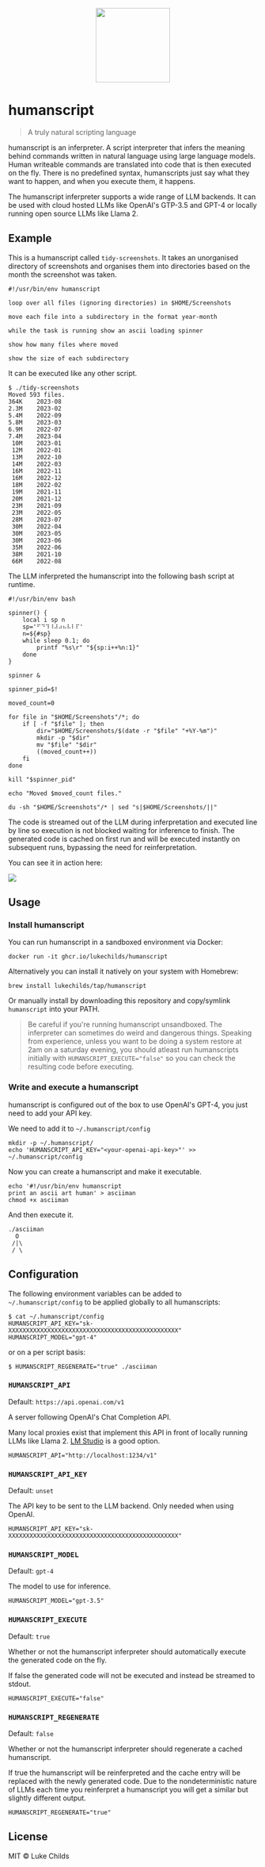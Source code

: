 <p align="center">
  <img src="logo.webp" height="150" />
</p>

# humanscript

> A truly natural scripting language

humanscript is an inferpreter. A script interpreter that infers the meaning behind commands written in natural language using large language models. Human writeable commands are translated into code that is then executed on the fly. There is no predefined syntax, humanscripts just say what they want to happen, and when you execute them, it happens.

The humanscript inferpreter supports a wide range of LLM backends. It can be used with cloud hosted LLMs like OpenAI's GTP-3.5 and GPT-4 or locally running open source LLMs like Llama 2.

## Example

This is a humanscript called `tidy-screenshots`. It takes an unorganised directory of screenshots and organises them into directories based on the month the screenshot was taken.

```shell
#!/usr/bin/env humanscript

loop over all files (ignoring directories) in $HOME/Screenshots

move each file into a subdirectory in the format year-month

while the task is running show an ascii loading spinner

show how many files where moved

show the size of each subdirectory
```

It can be executed like any other script.

```shell
$ ./tidy-screenshots
Moved 593 files.
364K    2023-08
2.3M    2023-02
5.4M    2022-09
5.8M    2023-03
6.9M    2022-07
7.4M    2023-04
 10M    2023-01
 12M    2022-01
 13M    2022-10
 14M    2022-03
 16M    2022-11
 16M    2022-12
 18M    2022-02
 19M    2021-11
 20M    2021-12
 23M    2021-09
 23M    2022-05
 28M    2023-07
 30M    2022-04
 30M    2023-05
 30M    2023-06
 35M    2022-06
 38M    2021-10
 66M    2022-08
```

The LLM inferpreted the humanscript into the following bash script at runtime.

```shell
#!/usr/bin/env bash

spinner() {
    local i sp n
    sp='⠋⠙⠹⠸⠼⠴⠦⠧⠇⠏'
    n=${#sp}
    while sleep 0.1; do
        printf "%s\r" "${sp:i++%n:1}"
    done
}

spinner &

spinner_pid=$!

moved_count=0

for file in "$HOME/Screenshots"/*; do
    if [ -f "$file" ]; then
        dir="$HOME/Screenshots/$(date -r "$file" "+%Y-%m")"
        mkdir -p "$dir"
        mv "$file" "$dir"
        ((moved_count++))
    fi
done

kill "$spinner_pid"

echo "Moved $moved_count files."

du -sh "$HOME/Screenshots"/* | sed "s|$HOME/Screenshots/||"
```

The code is streamed out of the LLM during inferpretation and executed line by line so execution is not blocked waiting for inference to finish. The generated code is cached on first run and will be executed instantly on subsequent runs, bypassing the need for reinferpretation.

You can see it in action here:

![](demo.svg)

## Usage

### Install humanscript

You can run humanscript in a sandboxed environment via Docker:

```shell
docker run -it ghcr.io/lukechilds/humanscript
```

Alternatively you can install it natively on your system with Homebrew:

```shell
brew install lukechilds/tap/humanscript
```

Or manually install by downloading this repository and copy/symlink `humanscript` into your PATH.

> Be careful if you're running humanscript unsandboxed. The inferpreter can sometimes do weird and dangerous things. Speaking from experience, unless you want to be doing a system restore at 2am on a saturday evening, you should atleast run humanscripts initially with `HUMANSCRIPT_EXECUTE="false"` so you can check the resulting code before executing.

### Write and execute a humanscript

humanscript is configured out of the box to use OpenAI's GPT-4, you just need to add your API key.

We need to add it to `~/.humanscript/config`

```shell
mkdir -p ~/.humanscript/
echo 'HUMANSCRIPT_API_KEY="<your-openai-api-key>"' >> ~/.humanscript/config
```

Now you can create a humanscript and make it executable.

```shell
echo '#!/usr/bin/env humanscript
print an ascii art human' > asciiman
chmod +x asciiman
```

And then execute it.

```shell
./asciiman
  O
 /|\
 / \
```

## Configuration

The following environment variables can be added to `~/.humanscript/config` to be applied globally to all humanscripts:

```shell
$ cat ~/.humanscript/config
HUMANSCRIPT_API_KEY="sk-XXXXXXXXXXXXXXXXXXXXXXXXXXXXXXXXXXXXXXXXXXXXXXXX"
HUMANSCRIPT_MODEL="gpt-4"
```

or on a per script basis:

```shell
$ HUMANSCRIPT_REGENERATE="true" ./asciiman
```

### `HUMANSCRIPT_API`

Default: `https://api.openai.com/v1`

A server following OpenAI's Chat Completion API.

Many local proxies exist that implement this API in front of locally running LLMs like Llama 2. [LM Studio](https://lmstudio.ai/) is a good option.

```shell
HUMANSCRIPT_API="http://localhost:1234/v1"
```

### `HUMANSCRIPT_API_KEY`

Default: `unset`

The API key to be sent to the LLM backend. Only needed when using OpenAI.

```shell
HUMANSCRIPT_API_KEY="sk-XXXXXXXXXXXXXXXXXXXXXXXXXXXXXXXXXXXXXXXXXXXXXXXX"
```

### `HUMANSCRIPT_MODEL`

Default: `gpt-4`

The model to use for inference.

```shell
HUMANSCRIPT_MODEL="gpt-3.5"
```

### `HUMANSCRIPT_EXECUTE`

Default: `true`

Whether or not the humanscript inferpreter should automatically execute the generated code on the fly.

If false the generated code will not be executed and instead be streamed to stdout.

```shell
HUMANSCRIPT_EXECUTE="false"
```

### `HUMANSCRIPT_REGENERATE`

Default: `false`

Whether or not the humanscript inferpreter should regenerate a cached humanscript.

If true the humanscript will be reinferpreted and the cache entry will be replaced with the newly generated code. Due to the nondeterministic nature of LLMs each time you reinferpret a humanscript you will get a similar but slightly different output.

```shell
HUMANSCRIPT_REGENERATE="true"
```

## License

MIT © Luke Childs
